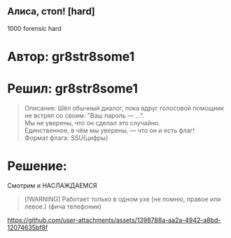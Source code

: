 ## Алиса, стоп! [hard]
1000
forensic hard

# Автор: gr8str8some1
# Решил: gr8str8some1

> Описание: Шёл обычный диалог, пока вдруг голосовой помощник не встрял со своим: "Ваш пароль — ...".<br>
Мы не уверены, что он сделал это случайно.<br>
Единственное, в чём мы уверены, — что он и есть флаг!<br>
Формат флага: SSU{цифры}

# Решение:
Смотрим и НАСЛАЖДАЕМСЯ
> [!WARNING] Работает только в одном ухе (не помню, правое или левое.) (фича телефонии)

https://github.com/user-attachments/assets/1398788a-aa2a-4942-a8bd-12074635bf8f

